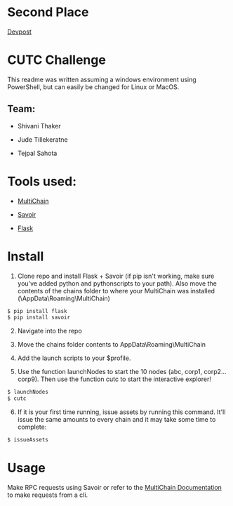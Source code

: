 # Second Place

[Devpost](https://devpost.com/software/corporatecoin)

# CUTC Challenge

This readme was written assuming a windows environment using PowerShell, but can easily be changed for Linux or MacOS.

## Team:

* Shivani Thaker

* Jude Tillekeratne

* Tejpal Sahota

# Tools used:
  
*  [MultiChain](https://www.multichain.com/)

*  [Savoir](https://github.com/DXMarkets/Savoir)

*  [Flask](http://flask.pocoo.org/)

# Install

1. Clone repo and install Flask + Savoir (if pip isn't working, make sure you've added python and pythonscripts to your path). Also move the contents of the chains folder to where your MultiChain was installed (\AppData\Roaming\MultiChain)

 ```powershell
 $ pip install flask
 $ pip install savoir
```

2. Navigate into the repo

3. Move the chains folder contents to AppData\Roaming\MultiChain

4. Add the launch scripts to your $profile.

5. Use the function launchNodes to start the 10 nodes (abc, corp1, corp2... corp9). Then use the function cutc to start the interactive explorer!

```powershell
$ launchNodes
$ cutc
```
6. If it is your first time running, issue assets by running this command. It'll issue the same amounts to every chain and it may take some time to complete:

```powershell
$ issueAssets
```
# Usage

Make RPC requests using Savoir or refer to the [MultiChain Documentation](https://www.multichain.com/developers/json-rpc-api/) to make requests from a cli.
